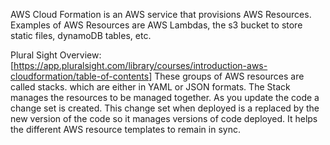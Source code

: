 AWS Cloud Formation is an AWS service that provisions AWS Resources. Examples of AWS Resources are AWS Lambdas, the s3 bucket to store static files, dynamoDB tables, etc.

Plural Sight Overview:
[https://app.pluralsight.com/library/courses/introduction-aws-cloudformation/table-of-contents]
These groups of AWS resources are called stacks. which are either in YAML or JSON formats. The Stack manages the resources to be managed together. As you update the code a change set is created. This change set when deployed is a replaced by the new version of the code so it manages versions of code deployed. It helps the different AWS resource templates to remain in sync.